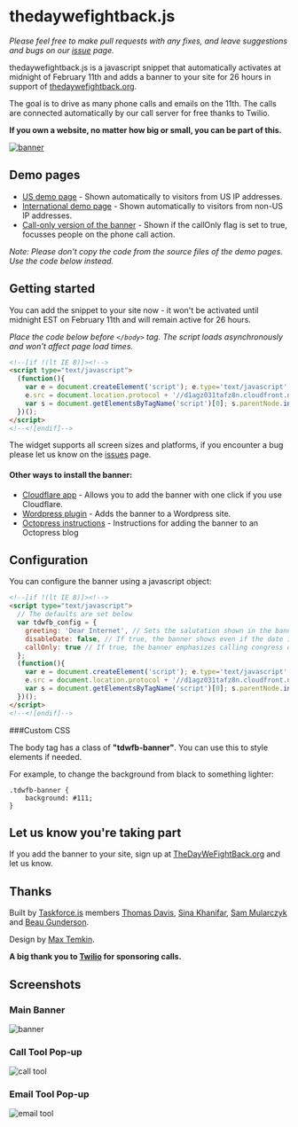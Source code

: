 # thedaywefightback.js

_Please feel free to make pull requests with any fixes, and leave suggestions and bugs on our [issue](http://github.com/tfrce/thedaywefightback.js/issues) page._

thedaywefightback.js is a javascript snippet that automatically activates at midnight of February 11th and adds a banner to your site for 26 hours in support of [thedaywefightback.org](https://thedaywefightback.org).

The goal is to drive as many phone calls and emails on the 11th. The calls are connected automatically by our call server for free thanks to Twilio.

**If you own a website, no matter how big or small, you can be part of this.**

<a href="http://tfrce.github.io/thedaywefightback.js/example/banner.html" target="_blank"><img src="screenshots/tdwfb-banner.png" alt="banner" /></a>


## Demo pages

* [US demo page](http://tfrce.github.io/thedaywefightback.js/example/banner.html) - Shown automatically to visitors from US IP addresses.
* [International demo page](http://tfrce.github.io/thedaywefightback.js/example/banner_international.html) - Shown automatically to visitors from non-US IP addresses.
* [Call-only version of the banner](http://tfrce.github.io/thedaywefightback.js/example/banner_callonly.html) - Shown if the callOnly flag is set to true, focusses people on the phone call action.

*Note: Please don't copy the code from the source files of the demo pages. Use the code below instead.* 

## Getting started

You can add the snippet to your site now - it won't be activated until midnight EST on February 11th and will remain active for 26 hours.

_Place the code below before `</body>` tag. The script loads asynchronously and won't affect page load times._

```html
<!--[if !(lt IE 8)]><!-->
<script type="text/javascript">
  (function(){
    var e = document.createElement('script'); e.type='text/javascript'; e.async = true;
    e.src = document.location.protocol + '//d1agz031tafz8n.cloudfront.net/thedaywefightback.js/widget.min.js';
    var s = document.getElementsByTagName('script')[0]; s.parentNode.insertBefore(e, s);
  })();
</script>
<!--<![endif]-->
```

The widget supports all screen sizes and platforms, if you encounter a bug please let us know on the [issues](http://github.com/tfrce/thedaywefightback.js/issues) page.

#### Other ways to install the banner:

* [Cloudflare app](https://www.cloudflare.com/apps/the_day_we_fight_back) - Allows you to add the banner with one click if you use Cloudflare.
* [Wordpress plugin](https://github.com/modemlooper/thedaywefightback.wp) - Adds the banner to a Wordpress site.
* [Octopress instructions](./OCTOPRESS.md) - Instructions for adding the banner to an Octopress blog

## Configuration

You can configure the banner using a javascript object:

```html
<!--[if !(lt IE 8)]><!-->
<script type="text/javascript"> 
  // The defaults are set below
  var tdwfb_config = {
    greeting: 'Dear Internet', // Sets the salutation shown in the banner.
    disableDate: false, // If true, the banner shows even if the date is not yet 02/11/2014. Use for testing.
    callOnly: true // If true, the banner emphasizes calling congress over emailing.
  };
  (function(){
    var e = document.createElement('script'); e.type='text/javascript'; e.async = true;
    e.src = document.location.protocol + '//d1agz031tafz8n.cloudfront.net/thedaywefightback.js/widget.min.js';
    var s = document.getElementsByTagName('script')[0]; s.parentNode.insertBefore(e, s);
  })();
</script>
<!--<![endif]-->
```

###Custom CSS

The body tag has a class of **"tdwfb-banner"**. You can use this to style elements if needed.

For example, to change the background from black to something lighter:

    .tdwfb-banner {
    	background: #111;
    }


## Let us know you're taking part

If you add the banner to your site, sign up at [TheDayWeFightBack.org](https://thedaywefightback.org) and let us know.

## Thanks

Built by [Taskforce.is](http://taskforce.is) members [Thomas Davis](https://twitter.com/neutralthoughts), [Sina Khanifar](https://github.com/sinak/), [Sam Mularczyk](https://twitter.com/sammularczyk) and [Beau Gunderson](https://twitter.com/beaugunderson).

Design by [Max Temkin](http://maxistentialism.com/).

**A big thank you to [Twilio](https://www.twilio.com/) for sponsoring calls.**


## Screenshots

### Main Banner
<img src="screenshots/tdwfb-banner.png" alt="banner" />

### Call Tool Pop-up
<img src="screenshots/call-tool.png" alt="call tool" />

### Email Tool Pop-up
<img src="screenshots/email-tool.png" alt="email tool" />

